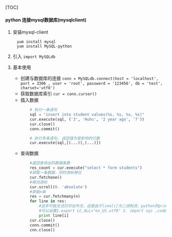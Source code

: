 <!--
 * @Author: your name
 * @Date: 2022-01-17 09:09:27
 * @LastEditTime: 2022-01-17 10:27:47
 * @LastEditors: Please set LastEditors
 * @Description: 打开koroFileHeader查看配置 进行设置: https://github.com/OBKoro1/koro1FileHeader/wiki/%E9%85%8D%E7%BD%AE
 * @FilePath: \MyNoteBook\学习笔记\python相关.md
-->

[TOC]



#### python 连接mysql数据库(mysqlclient)

1.  安装mysql-client 
   ```
        yum install mysql
        yum install MySQL-python
   ```

2. 引入
   `import MySQLdb`

3. 基本使用
    + 创建与数据库的连接
        `conn = MySQLdb.connect(host = 'localhost', port = 3306 , user = 'root', password = '123456', db = 'test', charset='utf8')`
    + 获取数据库索引 
        `cur = conn.cursor()`
    + 插入数据
        ``` python
            # 执行一条语句
            sql = "insert into student values(%s, %s, %s, %s)"
            cur.execute(sql, ('3', 'Huhu', '2 year ago', '7'))
            cur.close()
            conn.commit()

            # 执行多条语句, 返回值为受影响的行数
            cur.execute(sql,[(...)),(...)])
        ```
    + 查询数据
        ``` python
            #返回查询出的数据条数
            res_count = cur.execute("select * form students")
            #获取一条数据，同时游标移位
            cur.fetchone()
            #移动游标
            cur.scroll(0. 'absolute')
            #获取n条
            res = cur.fetchmany(n)
            for line in res:
                #这步可能无法打印出中文，这是由于line[i]为二进制流，python的print函数不会自动对其编码，使用的标准输出流中的编码集(ASCII)
                #可以设置1.export LC_ALL="en_US.utf8" 2. import sys ,codecs / sys.stdoput = codecs.getwriter("utf-8")(sys.stdoput.detach)
                print line[i]
            cur.close()
            conn.commit()
            cnn.close()
        ```

